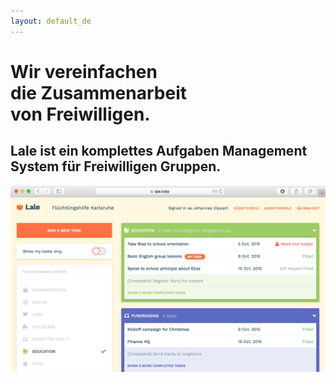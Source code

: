 ```yaml
---
layout: default_de
---
```


<style>.page-link.discover { border-color:#FF7043; }</style>

<div class="home">
  <div class="hero">
    <h1>Wir vereinfachen<br/>die Zusammenarbeit<br/>von Freiwilligen.</h1>
    <h2>Lale ist ein komplettes Aufgaben Management System für Freiwilligen Gruppen.</h2>
    <img src="/img/dashboard.png" width="818px" />
  </div>
</div>
